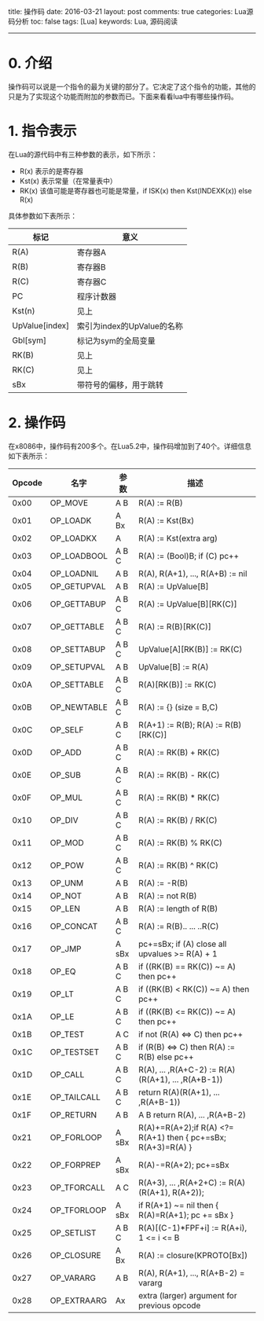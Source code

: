 title: 操作码
date: 2016-03-21
layout: post
comments: true
categories: Lua源码分析
toc: false 
tags: [Lua]
keywords: Lua, 源码阅读

---


# 0. 介绍
操作码可以说是一个指令的最为关键的部分了。它决定了这个指令的功能，其他的只是为了实现这个功能而附加的参数而已。下面来看看lua中有哪些操作码。

# 1. 指令表示
在Lua的源代码中有三种参数的表示，如下所示：

* R(x) 表示的是寄存器
* Kst(x) 表示常量（在常量表中） 
* RK(x) 该值可能是寄存器也可能是常量，if ISK(x) then Kst(INDEXK(x)) else R(x)

<!--more-->

具体参数如下表所示：

标记            | 意义 
---------------|--------------------------------
R(A)           | 寄存器A
R(B)           | 寄存器B                    
R(C)           | 寄存器C                    
PC             | 程序计数器                 
Kst(n)         | 见上                       
UpValue[index] | 索引为index的UpValue的名称 
Gbl[sym]       | 标记为sym的全局变量        
RK(B)          | 见上                       
RK(C)          | 见上                       
sBx            | 带符号的偏移，用于跳转 

# 2. 操作码
在x8086中，操作码有200多个。在Lua5.2中，操作码增加到了40个。详细信息如下表所示：

Opcode| 名字        | 参数   | 描述                                                          
------|-------------|--------|----------
0x00  | OP_MOVE     | A B    | R(A) := R(B)                                                  
0x01  | OP_LOADK    | A Bx   | R(A) := Kst(Bx)                                               
0x02  | OP_LOADKX   | A      | R(A) := Kst(extra arg)                                        
0x03  | OP_LOADBOOL | A B C  | R(A) := (Bool)B; if (C) pc++                                  
0x04  | OP_LOADNIL  | A B    | R(A), R(A+1), ..., R(A+B) := nil                              |
0x05  | OP_GETUPVAL | A B    | R(A) := UpValue[B]                                            
0x06  | OP_GETTABUP | A B C  | R(A) := UpValue[B][RK(C)]                                     
0x07  | OP_GETTABLE | A B C  | R(A) := R(B)[RK(C)]                                           
0x08  | OP_SETTABUP | A B C  | UpValue[A][RK(B)] := RK(C)                                    
0x09  | OP_SETUPVAL | A B    | UpValue[B] := R(A)                                            
0x0A  | OP_SETTABLE | A B C  | R(A)[RK(B)] := RK(C)                                          
0x0B  | OP_NEWTABLE | A B C  | R(A) := {} (size = B,C)                                       
0x0C  | OP_SELF     | A B C  | R(A+1) := R(B); R(A) := R(B)[RK(C)]                           
0x0D  | OP_ADD      | A B C  | R(A) := RK(B) + RK(C)                                         
0x0E  | OP_SUB      | A B C  | R(A) := RK(B) - RK(C)                                         
0x0F  | OP_MUL      | A B C  | R(A) := RK(B) * RK(C)                                         
0x10  | OP_DIV      | A B C  | R(A) := RK(B) / RK(C)                                         
0x11  | OP_MOD      | A B C  | R(A) := RK(B) % RK(C)                                         
0x12  | OP_POW      | A B C  | R(A) := RK(B) ^ RK(C)                                         
0x13  | OP_UNM      | A B    | R(A) := -R(B)                                                 
0x14  | OP_NOT      | A B    | R(A) := not R(B)                                              
0x15  | OP_LEN      | A B    | R(A) := length of R(B)                                        
0x16  | OP_CONCAT   | A B C  | R(A) := R(B).. ... ..R(C)                                     
0x17  | OP_JMP      | A sBx  | pc+=sBx; if (A) close all upvalues >= R(A) + 1                
0x18  | OP_EQ       | A B C  | if ((RK(B) == RK(C)) ~= A) then pc++                          
0x19  | OP_LT       | A B C  | if ((RK(B) <  RK(C)) ~= A) then pc++                          
0x1A  | OP_LE       | A B C  | if ((RK(B) <= RK(C)) ~= A) then pc++                          
0x1B  | OP_TEST     | A C    | if not (R(A) <=> C) then pc++                                 
0x1C  | OP_TESTSET  | A B C  | if (R(B) <=> C) then R(A) := R(B) else pc++                   
0x1D  | OP_CALL     | A B C  | R(A), ... ,R(A+C-2) := R(A)(R(A+1), ... ,R(A+B-1))            
0x1E  | OP_TAILCALL | A B C  | return R(A)(R(A+1), ... ,R(A+B-1))                            
0x1F  | OP_RETURN   | A B    | A B	return R(A), ... ,R(A+B-2)                               
0x21  | OP_FORLOOP  | A sBx  | R(A)+=R(A+2);if R(A) <?= R(A+1) then { pc+=sBx; R(A+3)=R(A) } 
0x22  | OP_FORPREP  | A sBx  | R(A)-=R(A+2); pc+=sBx                                         
0x23  | OP_TFORCALL | A C    | R(A+3), ... ,R(A+2+C) := R(A)(R(A+1), R(A+2));                
0x24  | OP_TFORLOOP | A sBx  | if R(A+1) ~= nil then { R(A)=R(A+1); pc += sBx }              
0x25  | OP_SETLIST  | A B C  | R(A)[(C-1)*FPF+i] := R(A+i), 1 <= i <= B                      
0x26  | OP_CLOSURE  | A Bx   | R(A) := closure(KPROTO[Bx])                                   
0x27  | OP_VARARG   | A B    | R(A), R(A+1), ..., R(A+B-2) = vararg                          
0x28  | OP_EXTRAARG | Ax     | extra (larger) argument for previous opcode

